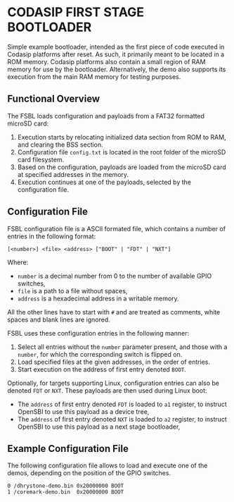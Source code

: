 # CODASIP FIRST STAGE BOOTLOADER

Simple example bootloader, intended as the first piece of code executed
in Codasip platforms after reset. As such, it primarily meant to be located
in a ROM memory. Codasip platforms also contain a small region of RAM memory
for use by the bootloader. Alternatively, the demo also supports its execution
from the main RAM memory for testing purposes.

## Functional Overview

The FSBL loads configuration and payloads from a FAT32 formatted microSD card:

1. Execution starts by relocating initialized data section from ROM to RAM,
   and clearing the BSS section.
2. Configuration file `config.txt` is located in the root folder of the microSD
   card filesystem.
3. Based on the configuration, payloads are loaded from the microSD card
   at specified addresses in the memory.
4. Execution continues at one of the payloads, selected by the configuration
   file.

## Configuration File

FSBL configuration file is a ASCII formated file, which contains a number
of entries in the following format:

`[<number>] <file> <address> ["BOOT" | "FDT" | "NXT"]`

Where:
- `number` is a decimal number from 0 to the number of available GPIO switches,
- `file` is a path to a file without spaces,
- `address` is a hexadecimal address in a writable memory.

All the other lines have to start with `#` and are treated as comments, white
spaces and blank lines are ignored.

FSBL uses these configuration entries in the following manner:
1. Select all entries without the `number` parameter present, and those with
   a `number`, for which the corresponding switch is flipped on.
2. Load specified files at the given addresses, in the order of entries.
3. Start execution on the address of first entry denoted `BOOT`.

Optionally, for targets supporting Linux, configuration entries can also be
denoted `FDT` or `NXT`. These payloads are then used during Linux boot:
- The `address` of first entry denoted `FDT` is loaded to `a1` register,
  to instruct OpenSBI to use this payload as a device tree,
- The `address` of first entry denoted `NXT` is loaded to `a2` register,
  to instruct OpenSBI to use this payload as a next stage bootloader,

## Example Configuration File

The following configuration file allows to load and execute one of the demos,
depending on the position of the GPIO switches.

```
0 /dhrystone-demo.bin 0x20000000 BOOT
1 /coremark-demo.bin  0x20000000 BOOT
```
